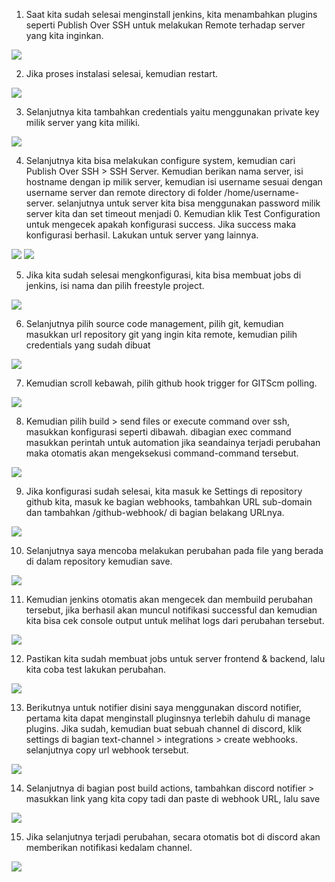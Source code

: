 1. Saat kita sudah selesai menginstall jenkins, kita menambahkan plugins seperti Publish Over SSH untuk melakukan Remote terhadap server yang kita inginkan.

<img src="/week3/assets/24.2.png">

2. Jika proses instalasi selesai, kemudian restart.

<img src="/week3/assets/24.png">

3. Selanjutnya kita tambahkan credentials yaitu menggunakan private key milik server yang kita miliki.

<img src="/week3/assets/24a.png">

4. Selanjutnya kita bisa melakukan configure system, kemudian cari Publish Over SSH > SSH Server. Kemudian berikan nama server, isi hostname dengan ip milik server, kemudian isi username sesuai dengan username server dan remote directory di folder /home/username-server. selanjutnya untuk server kita bisa menggunakan password milik server kita dan set timeout menjadi 0. Kemudian klik Test Configuration untuk mengecek apakah konfigurasi success. Jika success maka konfigurasi berhasil. Lakukan untuk server yang lainnya.

<img src="/week3/assets/25.png">

<img src="/week3/assets/26.png">

5. Jika kita sudah selesai mengkonfigurasi, kita bisa membuat jobs di jenkins, isi nama dan pilih freestyle project.

<img src="/week3/assets/27.png">

6. Selanjutnya pilih source code management, pilih git, kemudian masukkan url repository git yang ingin kita remote, kemudian pilih credentials yang sudah dibuat

<img src="/week3/assets/28.png">

7. Kemudian scroll kebawah, pilih github hook trigger for GITScm polling.

<img src="/week3/assets/29.png">

8. Kemudian pilih build > send files or execute command over ssh, masukkan konfigurasi seperti dibawah. dibagian exec command masukkan perintah untuk automation jika seandainya terjadi perubahan maka otomatis akan mengeksekusi command-command tersebut.

<img src="/week3/assets/30.png">

9. Jika konfigurasi sudah selesai, kita masuk ke Settings di repository github kita, masuk ke bagian webhooks, tambahkan URL sub-domain dan tambahkan /github-webhook/ di bagian belakang URLnya.

<img src="/week3/assets/31.png">

10. Selanjutnya saya mencoba melakukan perubahan pada file yang berada di dalam repository kemudian save.

<img src="/week3/assets/32.png">

11. Kemudian jenkins otomatis akan mengecek dan membuild perubahan tersebut, jika berhasil akan muncul notifikasi successful dan kemudian kita bisa cek console output untuk melihat logs dari perubahan tersebut.

<img src="/week3/assets/33.png">

12. Pastikan kita sudah membuat jobs untuk server frontend & backend, lalu kita coba test lakukan perubahan.

<img src="/week3/assets/34.png">

13. Berikutnya untuk notifier disini saya menggunakan discord notifier, pertama kita dapat menginstall pluginsnya terlebih dahulu di manage plugins. Jika sudah, kemudian buat sebuah channel di discord, klik settings di bagian text-channel > integrations > create webhooks. selanjutnya copy url webhook tersebut.

<img src="/week3/assets/35.png">

14. Selanjutnya di bagian post build actions, tambahkan discord notifier > masukkan link yang kita copy tadi dan paste di webhook URL, lalu save

<img src="/week3/assets/35.5.png">

15. Jika selanjutnya terjadi perubahan, secara otomatis bot di discord akan memberikan notifikasi kedalam channel.

<img src="/week3/assets/36.png">



